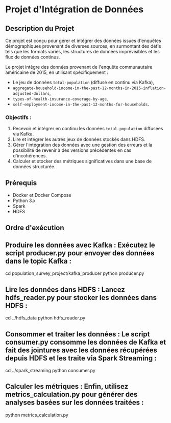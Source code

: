 # Projet d'Intégration de Données

## Description du Projet
Ce projet est conçu pour gérer et intégrer des données issues d'enquêtes démographiques provenant de diverses sources, en surmontant des défis tels que les formats variés, les structures de données imprévisibles et les flux de données continus. 

Le projet intègre des données provenant de l'enquête communautaire américaine de 2015, en utilisant spécifiquement :

- Le jeu de données `total-population` (diffusé en continu via Kafka),
- `aggregate-household-income-in-the-past-12-months-in-2015-inflation-adjusted-dollars`,
- `types-of-health-insurance-coverage-by-age`,
- `self-employment-income-in-the-past-12-months-for-households`.

### Objectifs :
1. Recevoir et intégrer en continu les données `total-population` diffusées via Kafka.
2. Lire et intégrer les autres jeux de données stockés dans HDFS.
3. Gérer l'intégration des données avec une gestion des erreurs et la possibilité de revenir à des versions précédentes en cas d'incohérences.
4. Calculer et stocker des métriques significatives dans une base de données structurée.

## Prérequis
- Docker et Docker Compose
- Python 3.x
- Spark
- HDFS
## Ordre d'exécution 
## Produire les données avec Kafka : Exécutez le script producer.py pour envoyer des données dans le topic Kafka :
cd population_survey_project/kafka_producer
python producer.py

## Lire les données dans HDFS : Lancez hdfs_reader.py pour stocker les données dans HDFS :
cd ../hdfs_data
python hdfs_reader.py

## Consommer et traiter les données : Le script consumer.py consomme les données de Kafka et fait des jointures avec les données récupérées depuis HDFS et les traite via Spark Streaming :
cd ../spark_streaming
python consumer.py

## Calculer les métriques : Enfin, utilisez metrics_calculation.py pour générer des analyses basées sur les données traitées :
python metrics_calculation.py
